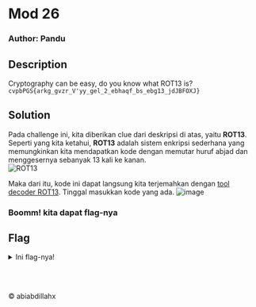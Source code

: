 # Mod 26
### Author: Pandu

## Description
Cryptography can be easy, do you know what ROT13 is? </br> ```cvpbPGS{arkg_gvzr_V'yy_gel_2_ebhaqf_bs_ebg13_jdJBFOXJ}```

## Solution
Pada challenge ini, kita diberikan clue dari deskripsi di atas, yaitu **ROT13**. Seperti yang kita ketahui, **ROT13** adalah sistem enkripsi sederhana yang memungkinkan kita mendapatkan kode dengan memutar huruf abjad dan menggesernya sebanyak 13 kali ke kanan. </br>
![ROT13](./img/ROT13.png)

Maka dari itu, kode ini dapat langsung kita terjemahkan dengan [tool decoder ROT13](https://rot13.com). Tinggal masukkan kode yang ada.
![image](https://github.com/user-attachments/assets/33c7f043-d877-4ccf-bb5a-80c644a03dad)

### Boomm! kita dapat flag-nya

## Flag
<details>
  <summary>Ini flag-nya!</summary>

  ```
    picoCTF{next_time_I'll_try_2_rounds_of_rot13_wqWOSBKW}
  ```
</details>

</br></br>
<p>&copy abiabdillahx</p>
